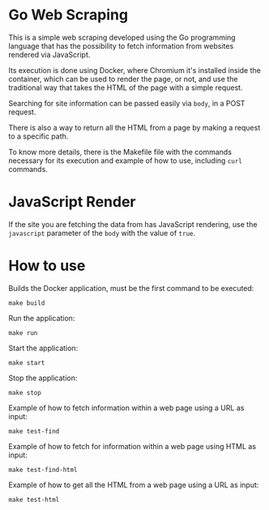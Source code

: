 # Go Web Scraping

This is a simple web scraping developed using the Go programming language that has the possibility to fetch information from websites rendered via JavaScript.

Its execution is done using Docker, where Chromium it's installed inside the container, which can be used to render the page, or not, and use the traditional way that takes the HTML of the page with a simple request.

Searching for site information can be passed easily via `body`, in a POST request.

There is also a way to return all the HTML from a page by making a request to a specific path.

To know more details, there is the Makefile file with the commands necessary for its execution and example of how to use, including `curl` commands.

# JavaScript Render

If the site you are fetching the data from has JavaScript rendering, use the `javascript` parameter of the `body` with the value of `true`.

# How to use

Builds the Docker application, must be the first command to be executed:

```
make build
```

Run the application:

```
make run
```

Start the application:

```
make start
```

Stop the application:

```
make stop
```

Example of how to fetch information within a web page using a URL as input:

```
make test-find
```

Example of how to fetch for information within a web page using HTML as input:

```
make test-find-html
```

Example of how to get all the HTML from a web page using a URL as input:

```
make test-html
```
